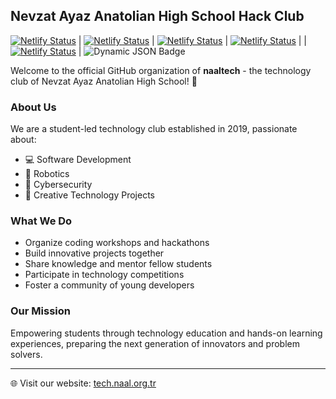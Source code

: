 ## Nevzat Ayaz Anatolian High School Hack Club

[![Netlify Status](https://api.netlify.com/api/v1/badges/b2109aab-755a-4666-bec2-59ed81819d38/deploy-status)](https://app.netlify.com/projects/nevzatayaz-etkilesim-agi/deploys) | [![Netlify Status](https://api.netlify.com/api/v1/badges/66759a92-d1d0-4acf-b05b-7c354b819ce0/deploy-status)](https://app.netlify.com/projects/nevzatayaz-admin/deploys) | [![Netlify Status](https://api.netlify.com/api/v1/badges/d82fcd75-dd51-46ee-a671-460d6c0f9f6f/deploy-status)](https://app.netlify.com/projects/nevzatayaz-ogr/deploys) | [![Netlify Status](https://api.netlify.com/api/v1/badges/aa1ee7f1-a652-46a9-8f09-bd3e5b2b9eaf/deploy-status)](https://app.netlify.com/projects/naaltech/deploys) | | [![Netlify Status](https://api.netlify.com/api/v1/badges/bcaa3b4a-55ec-4b85-acf1-cba9cd501fe2/deploy-status)](https://app.netlify.com/projects/naalfbc/deploys) | ![Dynamic JSON Badge](https://img.shields.io/badge/dynamic/json?url=https%3A%2F%2Fnews.naal.org.tr%2Fhealth&query=%24.status&label=API%20STATUS&labelColor=545a61&color=bef9c6)


Welcome to the official GitHub organization of **naaltech** - the technology club of Nevzat Ayaz Anatolian High School! 🚀

### About Us

We are a student-led technology club established in 2019, passionate about:
- 💻 Software Development
- 🤖 Robotics
- 🔐 Cybersecurity
- 🎨 Creative Technology Projects

### What We Do

- Organize coding workshops and hackathons
- Build innovative projects together
- Share knowledge and mentor fellow students
- Participate in technology competitions
- Foster a community of young developers

### Our Mission

Empowering students through technology education and hands-on learning experiences, preparing the next generation of innovators and problem solvers.

---

🌐 Visit our website: [tech.naal.org.tr](https://tech.naal.org.tr)
